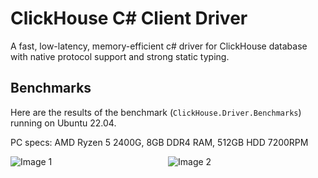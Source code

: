 ClickHouse C# Client Driver
=
A fast, low-latency, memory-efficient c# driver for ClickHouse database with native protocol support and strong static typing.


## Benchmarks
Here are the results of the benchmark (`ClickHouse.Driver.Benchmarks`) running on Ubuntu 22.04.

PC specs: AMD Ryzen 5 2400G, 8GB DDR4 RAM, 512GB HDD 7200RPM


<div style="display: flex; align-items: stretch;">
  <img src="https://github.com/user-attachments/assets/4d27498d-bae4-4f36-9788-93591518b6de" alt="Image 1" style="flex: 1; object-fit: cover;">
  <img src="https://github.com/user-attachments/assets/fc21067d-9926-4216-b929-3d7b6ee32bbd" alt="Image 2" style="flex: 1; object-fit: cover;">
</div>

